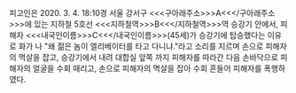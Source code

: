 피고인은 2020. 3. 4. 18:10경 서울 강서구 <<<구아래주소>>>A<<</구아래주소>>>에 있는 지하철 5호선 <<<지하철역>>>B<<</지하철역>>>역 승강기 안에서, 피해자 <<<내국인이름>>>C<<</내국인이름>>>(45세)가 승강기에 탑승했다는 이유로 화가 나 "왜 젊은 놈이 엘리베이터를 타고 다니냐."라고 소리를 지르며 손으로 피해자의 멱살을 잡고, 승강기에서 내려 대합실 앞쪽 까지 피해자를 따라간 다음 손바닥으로 피해자의 얼굴을 수회 때리고, 손으로 피해자의 멱살을 잡아 수회 흔들어 피해자를 폭행하였다.
